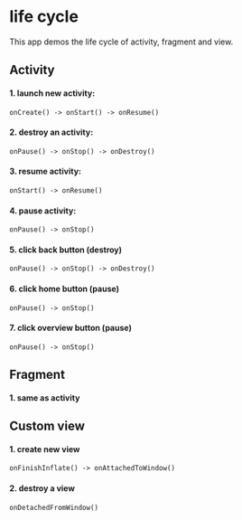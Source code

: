 # life cycle

This app demos the life cycle of activity, fragment and view.

## Activity
#### 1. launch new activity: 
	onCreate() -> onStart() -> onResume()
#### 2. destroy an activity:
	onPause() -> onStop() -> onDestroy()
#### 3. resume activity:
	onStart() -> onResume()
#### 4. pause activity:
	onPause() -> onStop()
#### 5. click back button (destroy)
	onPause() -> onStop() -> onDestroy()
#### 6. click home button (pause)
	onPause() -> onStop()
#### 7. click overview button (pause)
	onPause() -> onStop()
	
## Fragment
#### 1. same as activity

## Custom view
#### 1. create new view
	onFinishInflate() -> onAttachedToWindow()
#### 2. destroy a view
	onDetachedFromWindow()

